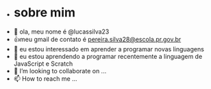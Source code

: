 - # sobre mim 
- 👋 ola, meu nome é @lucassilva23
- :+1:meu gmail de contato é pereira.silva28@escola.pr.gov.br
- 👀 eu estou interessado em aprender a programar novas linguagens 
- 🌱 eu estou aprendendo a programar recentemente a linguagem de JavaScript e Scratch
- 💞️ I’m looking to collaborate on ...
- 📫 How to reach me ...

<!---
lucassilva23/lucassilva23 is a ✨ special ✨ repository because its `README.md` (this file) appears on your GitHub profile.
You can click the Preview link to take a look at your changes.
--->
